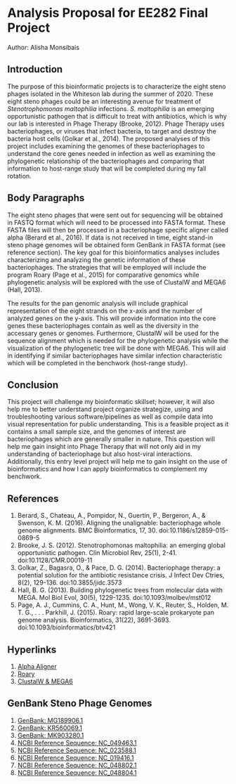 # Analysis Proposal for EE282 Final Project

Author: Alisha Monsibais

## Introduction

The purpose of this bioinformatic projects is to characterize the eight steno phages isolated in the Whiteson lab during the summer of 2020. These eight steno phages could be an interesting avenue for treatment of _Stenotrophomonas maltophilia_ infections. _S. maltophilia_ is an emerging opportunistic pathogen that is difficult to treat with antibiotics, which is why our lab is interested in Phage Therapy (Brooke, 2012). Phage Therapy uses bacteriophages, or viruses that infect bacteria, to target and destroy the bacteria host cells (Golkar et al., 2014). The proposed analyses of this project includes examining the genomes of these bacteriophages to understand the core genes needed in infection as well as examining the phylogenetic relationship of the bacteriophages and comparing that information to host-range study that will be completed during my fall rotation.

## Body Paragraphs 

The eight steno phages that were sent out for sequencing will be obtained in FASTQ format which will need to be processed into FASTA format. These FASTA files will then be processed in a bacteriophage specific aligner called alpha (Berard et al., 2016). If data is not received in time, eight stand-in steno phage genomes will be obtained form GenBank in FASTA format (see reference section). The key goal for this bioinformatics analyses includes characterizing and analyzing the genetic information of these bacteriophages. The strategies that will be employed will include the program Roary (Page et al., 2015) for comparative genomics while phylogenetic analysis will be explored with the use of ClustalW and MEGA6 (Hall, 2013).
 
The results for the pan genomic analysis will include graphical representation of the eight strands on the x-axis and the number of analyzed genes on the y-axis. This will provide information into the core genes these bacteriophages contain as well as the diversity in the accessary genes or genomes. Furthermore, ClustalW will be used for the sequence alignment which is needed for the phylogenetic analysis while the visualization of the phylogenetic tree will be done with MEGA6. This will aid in identifying if similar bacteriophages have similar infection characteristic which will be completed in the benchwork (host-range study). 

## Conclusion

This project will challenge my bioinformatic skillset; however, it will also help me to better understand project organize strategize, using and troubleshooting various software/pipelines as well as compile data into visual representation for public understanding. This is a feasible project as it contains a small sample size, and the genomes of interest are bacteriophages which are generally smaller in nature. This question will help me gain insight into Phage Therapy that will not only aid in my understanding of bacteriophage but also host-viral interactions. Additionally, this entry level project will help me to gain insight on the use of bioinformatics and how I can apply bioinformatics to complement my benchwork.

## References

1.	Berard, S., Chateau, A., Pompidor, N., Guertin, P., Bergeron, A., & Swenson, K. M. (2016). Aligning the unalignable: bacteriophage whole genome alignments. BMC Bioinformatics, 17, 30. doi:10.1186/s12859-015-0869-5
2.	Brooke, J. S. (2012). Stenotrophomonas maltophilia: an emerging global opportunistic pathogen. Clin Microbiol Rev, 25(1), 2-41. doi:10.1128/CMR.00019-11
3.	Golkar, Z., Bagasra, O., & Pace, D. G. (2014). Bacteriophage therapy: a potential solution for the antibiotic resistance crisis. J Infect Dev Ctries, 8(2), 129-136. doi:10.3855/jidc.3573
4.	Hall, B. G. (2013). Building phylogenetic trees from molecular data with MEGA. Mol Biol Evol, 30(5), 1229-1235. doi:10.1093/molbev/mst012
5.	Page, A. J., Cummins, C. A., Hunt, M., Wong, V. K., Reuter, S., Holden, M. T. G., . . . Parkhill, J. (2015). Roary: rapid large-scale prokaryote pan genome analysis. Bioinformatics, 31(22), 3691-3693. doi:10.1093/bioinformatics/btv421

## Hyperlinks

1. [Alpha Aligner](https://bitbucket.org/thekswenson/alpha/src/master/)
1. [Roary](http://sanger-pathogens.github.io/Roary/)
1. [ClustalW & MEGA6](https://academic.oup.com/mbe/article/30/5/1229/992850)

## GenBank Steno Phage Genomes

1. [GenBank: MG189906.1](https://www.ncbi.nlm.nih.gov/nuccore/MG189906)
1. [GenBank: KR560069.1](https://www.ncbi.nlm.nih.gov/nuccore/KR560069)
1. [GenBank: MK903280.1](https://www.ncbi.nlm.nih.gov/nuccore/MK903280)
1. [NCBI Reference Sequence: NC_049463.1](https://www.ncbi.nlm.nih.gov/nuccore/NC_049463.1)
1. [NCBI Reference Sequence: NC_023588.1](https://www.ncbi.nlm.nih.gov/nuccore/NC_023588.1)
1. [NCBI Reference Sequence: NC_019416.1](https://www.ncbi.nlm.nih.gov/nuccore/NC_019416.1)
1. [NCBI Reference Sequence: NC_048802.1](https://www.ncbi.nlm.nih.gov/nuccore/NC_048802.1)
1. [NCBI Reference Sequence: NC_048804.1](https://www.ncbi.nlm.nih.gov/nuccore/NC_048804.1)
